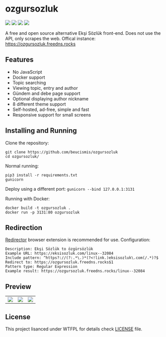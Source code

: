 # ozgursozluk

![](https://img.shields.io/badge/python-3.8%2B-blue)
![](https://img.shields.io/badge/code%20style-black-black)
![](https://img.shields.io/github/v/release/beucismis/ozgursozluk)
![](https://img.shields.io/github/actions/workflow/status/beucismis/ozgursozluk/tests.yml?label=tests)

A free and open source alternative Ekşi Sözlük front-end. Does not use the API, only scrapes the web. Offical instance: https://ozgursozluk.freedns.rocks

## Features
- No JavaScript
- Docker support
- Topic searching
- Viewing topic, entry and author
- Gündem and debe page support
- Optional displaying author nickname
- 8 different theme support
- Self-hosted, ad-free, simple and fast
- Responsive support for small screens

## Installing and Running
Clone the repository:
```
git clone https://github.com/beucismis/ozgursozluk
cd ozgursozluk/
```

Normal running:
```
pip3 install -r requirements.txt
gunicorn
```
Deploy using a different port: `gunicorn --bind 127.0.0.1:3131`

Running with Docker:
```
docker build -t ozgursozluk .
docker run -p 3131:80 ozgursozluk
```

## Redirection
[Redirector](https://einaregilsson.com/redirector) browser extension is recommended for use. Configuration:
```
Description: Ekşi Sözlük to özgürsözlük
Example URL: https://eksisozluk.com/linux--32084
Include pattern: ^https?://(?:.*\.)*(?<!link.)eksisozluk\.com(/.*)?$
Redirect to: https://ozgursozluk.freedns.rocks$1
Pattern type: Regular Expression
Example result: https://ozgursozluk.freedns.rocks/linux--32084
```

## Preview
<table>
  <tbody>
    <tr>
      <td><img src="https://github.com/beucismis/ozgursozluk/assets/40023234/b3505c9f-61f9-4596-89dc-ebfafcfbb373"></td>
      <td><img src="https://github.com/beucismis/ozgursozluk/assets/40023234/f4821a5c-8522-4ffb-8cf5-01620924ef1a"></td>
      <td><img src="https://github.com/beucismis/ozgursozluk/assets/40023234/11516669-da4b-4732-9413-d77e889167a0"></td>
    </tr>
  </tbody>
</table>

## License
This project lisanced under WTFPL for details check [LICENSE](LICENSE) file.
